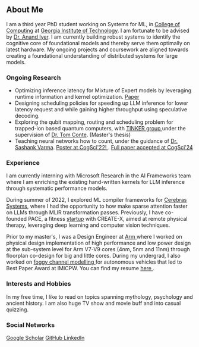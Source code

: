 ## About Me

I am a third year PhD student working on Systems for ML, in <a href="https://www.cc.gatech.edu/" target="_blank">College of Computing</a> at <a href="https://www.gatech.edu/" target="_blank">Georgia Institute of Technology</a>. I am fortunate to be advised by [Dr. Anand Iyer](https://www.anand-iyer.com/). I am currently building robust systems to identify the cognitive core of foundational models and thereby serve them optimally on latest hardware. My ongoing projects and coursework are aligned towards creating a foundational understanding of distributed systems for large models.

### Ongoing Research

- Optimizing inference latency for Mixture of Expert models by leveraging runtime information and kernel optimization. [Paper](https://arxiv.org/abs/2411.08982)
- Designing scheduling policies for speeding up LLM inference for lower latency request and while gaining higher throughput using speculative decoding.
- Exploring the qubit mapping, routing and scheduling problem for trapped-ion based quantum computers, with <a href="http://prod.tinker.cc.gatech.edu/" target="_blank"> TINKER group </a> under the supervision of <a href="https://www.ece.gatech.edu/faculty-staff-directory/tom-conte" target="_blank">Dr. Tom Conte</a>. (Master's thesis)
- Teaching neural networks how to count, under the guidance of [Dr. Sashank Varma](https://psychology.gatech.edu/sashank-varma). <a href="https://escholarship.org/uc/item/91z2p9h1" target="_blank"> Poster at CogSci'22! </a>. [Full paper accepted at CogSci'24](https://escholarship.org/content/qt5cz2v6d5/qt5cz2v6d5_noSplash_d89a45b032c07c6c0d0c5cfca8df2884.pdf)


### Experience
I am currently interning with Microsoft Research in the AI Frameworks team where I am enriching the existing hand-written kernels for LLM inference through systematic performance models.

During summer of 2022, I explored ML compiler frameworks for [Cerebras Systems](https://www.cerebras.net/), where I had the opportunity to how make sparse attention faster on LLMs through MLIR transformation passes. Previously, I have co-founded PACE, a fitness [startup](https://create-x.gatech.edu/) with CREATE-X, aimed at remote physical therapy, leveraging deep learning and computer vision techniques. 
 
Prior to my master's, I was a Design Engineer at <a href="https://www.arm.com/" target="_blank"> Arm </a>  where I worked on physical design implementation of high performance and low power design at the sub-system level for Arm V7-V9 cores (4nm, 5nm and 11nm) through floorplan co-design for big and little cores. During my undergrad, I also worked on <a href="docs/papers/Performance_Analysis_of_a_Visible_Light_Vehicle-To-Vehicle_Wireless_Communication_System.pdf" target="_blank"> foggy channel modelling </a> for autonomous vehicles that led to Best Paper Award at IMICPW. You can find my resume <a href="docs/papers/Vima_Gupta_PhD_updated (5).pdf" target="_blank"> here </a>. 

### Interests and Hobbies

In my free time, I like to read on topics spanning mythology, psychology and ancient history. I am also huge TV show and movie buff and into casual quizzing.

### Social Networks
<p float="left">
<a href="https://scholar.google.com/citations?user=Yno2pxMAAAAJ&hl=en" target="_blank"> Google Scholar</a>
<a href="https://github.com/VimaGupta345" target="_blank"> GitHub </a>
<a href="https://www.linkedin.com/in/vima-gupta/" target="_blank"> LinkedIn </a>
</p>
